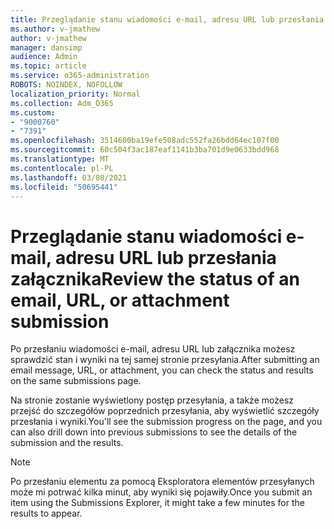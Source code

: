 ```yaml
---
title: Przeglądanie stanu wiadomości e-mail, adresu URL lub przesłania załącznika
ms.author: v-jmathew
author: v-jmathew
manager: dansimp
audience: Admin
ms.topic: article
ms.service: o365-administration
ROBOTS: NOINDEX, NOFOLLOW
localization_priority: Normal
ms.collection: Adm_O365
ms.custom:
- "9000760"
- "7391"
ms.openlocfilehash: 3514600ba19efe508adc552fa26bdd64ec107f00
ms.sourcegitcommit: 60c504f3ac187eaf1141b3ba701d9e0633bdd968
ms.translationtype: MT
ms.contentlocale: pl-PL
ms.lasthandoff: 03/08/2021
ms.locfileid: "50695441"
---
```

# <a name="review-the-status-of-an-email-url-or-attachment-submission"></a><span data-ttu-id="6d961-102">Przeglądanie stanu wiadomości e-mail, adresu URL lub przesłania załącznika</span><span class="sxs-lookup"><span data-stu-id="6d961-102">Review the status of an email, URL, or attachment submission</span></span>

<span data-ttu-id="6d961-103">Po przesłaniu wiadomości e-mail, adresu URL lub załącznika możesz sprawdzić stan i wyniki na tej samej stronie przesyłania.</span><span class="sxs-lookup"><span data-stu-id="6d961-103">After submitting an email message, URL, or attachment, you can check the status and results on the same submissions page.</span></span>

<span data-ttu-id="6d961-104">Na stronie zostanie wyświetlony postęp przesyłania, a także możesz przejść do szczegółów poprzednich przesyłania, aby wyświetlić szczegóły przesłania i wyniki.</span><span class="sxs-lookup"><span data-stu-id="6d961-104">You'll see the submission progress on the page, and you can also drill down into previous submissions to see the details of the submission and the results.</span></span>

> [!NOTE]
> <span data-ttu-id="6d961-105">Po przesłaniu elementu za pomocą Eksploratora elementów przesyłanych może mi potrwać kilka minut, aby wyniki się pojawiły.</span><span class="sxs-lookup"><span data-stu-id="6d961-105">Once you submit an item using the Submissions Explorer, it might take a few minutes for the results to appear.</span></span>
